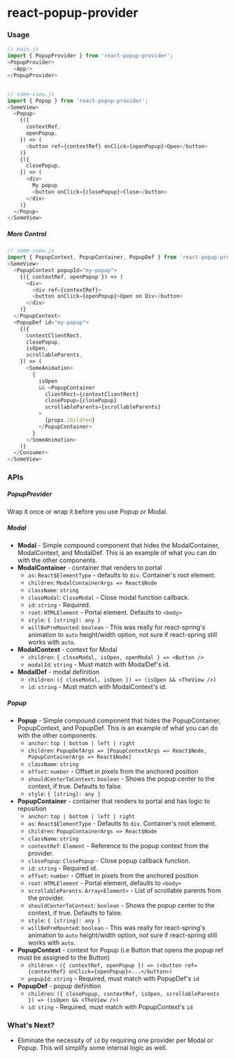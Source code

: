 # react-popup-provider

### Usage

```javascript
// main.js
import { PopupProvider } from 'react-popup-provider';
<PopupProvider>
  <App/>
</PopupProvider>


// some-view.js
import { Popup } from 'react-popup-provider';
<SomeView>
  <Popup>
    {({
      contextRef,
      openPopup,
    }) => (
      <button ref={contextRef} onClick={openPopup}>Open</button>
    )}
    {({
      closePopup,
    }) => (
      <div>
        My popup
        <button onClick={closePopup}>Close</button>
      </div>
    )}
  </Popup>
</SomeView>
```

##### More Control
```javascript
// some-view.js
import { PopupContext, PopupContainer, PopupDef } from 'react-popup-provider';
<SomeView>
  <PopupContext popupId="my-popup">
    {({ contextRef, openPopup }) => (
      <div>
        <div ref={contextRef}>
        <button onClick={openPopup}>Open on Div</button>
      </div>
    )}
  </PopupContext>
  <PopupDef id="my-popup">
    {({
      contextClientRect,
      closePopup,
      isOpen,
      scrollableParents,
    }) => (
      <SomeAnimation>
        {
          isOpen
          && <PopupContainer
            clientRect={contextClientRect}
            closePopup={closePopup}
            scrollableParents={scrollableParents}
          >
            {props.children}
          </PopupContainer>
        }
      </SomeAnimation>
    )}
  </Consumer>
</SomeView>
```


### APIs

##### PopupProvider
Wrap it once or wrap it before you use Popup or Modal.

##### Modal

 * **Modal** - Simple compound component that hides the ModalContainer, ModalContext, and ModalDef. This is an example of what you can do with the other components.
 * **ModalContainer** - container that renders to portal
   * `as`: `React$ElementType` - defaults to `div`. Container's root element.
   * `children`: `ModalContainerArgs => React$Node`
   * `className`: `string`
   * `closeModal`: `CloseModal` - Close modal function callback.
   * `id`: `string` - Required.
   * `root`: `HTMLElement` - Portal element. Defaults to `<body>`
   * `style`: `{ [string]: any }`
   * `willBePreMounted`: `boolean` - This was really for react-spring's animation to `auto` height/width option, not sure if react-spring still works with `auto`.
 * **ModalContext** - context for Modal
   * `children`: `{ closeModal, isOpen, openModal } => <Button />`
   * `modalId`: `string` - Must match with ModalDef's id.
 * **ModalDef** - modal definition
   * `children`: `({ closeModal, isOpen }) => (isOpen && <TheView />)`
   * `id`: `string` - Must match with ModalContext's id.

##### Popup

 * **Popup** - Simple compound component that hides the PopupContainer, PopupContext, and PopupDef. This is an example of what you can do with the other components.
   * `anchor`: `top | bottom | left | right`
   * `children`: `PopupDefArgs => [PopupContextArgs => React$Node, PopupContainerArgs => React$Node]`
   * `className`: `string`
   * `offset`: `number` - Offset in pixels from the anchored position
   * `shouldCenterToContext`: `boolean` - Shows the popup center to the context, if true.  Defaults to false.
   * `style`: `{ [string]: any }`
 * **PopupContainer** - container that renders to portal and has logic to reposition
   * `anchor`: `top | bottom | left | right`
   * `as`: `React$ElementType` - Defaults to `div`. Container's root element.
   * `children`: `PopupContainerArgs => React$Node`
   * `className`: `string`
   * `contextRef`: `Element` - Reference to the popup context from the provider.
   * `closePopup`: `ClosePopup` - Close popup callback function.
   * `id`: `string` - Required id.
   * `offset`: `number` - Offset in pixels from the anchored position
   * `root`: `HTMLElement` - Portal element, defaults to `<body>`
   * `scrollableParents`: `Array<Element>` - List of scrollable parents from the provider.
   * `shouldCenterToContext`: `boolean` - Shows the popup center to the context, if true.  Defaults to false.
   * `style`: `{ [string]: any }`
   * `willBePreMounted`: `boolean` - This was really for react-spring's animation to `auto` height/width option, not sure if react-spring still works with `auto`.
 * **PopupContext** - context for Popup (i.e Button that opens the popup ref must be assigned to the Button)
   * `children` - `({ contextRef, openPopup }) => (<button ref={contextRef} onClick={openPopup}>...</button>)`
   * `popupId`: `string` - Required, must match with PopupDef's `id`
 * **PopupDef** - popup definition
   * `children`: `({ closePopup, contextRef, isOpen, scrollableParents }) => (isOpen && <TheView />)`
   * `id`: `sting` - Required, must match with PopupContext's `id`


### What's Next?
 * Eliminate the necessity of `id` by requiring one provider per Modal or Popup. This will simplify some internal logic as well.

